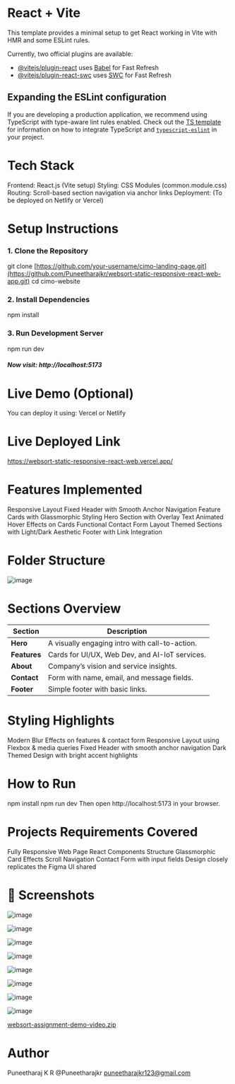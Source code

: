 # React + Vite

This template provides a minimal setup to get React working in Vite with HMR and some ESLint rules.

Currently, two official plugins are available:

- [@vitejs/plugin-react](https://github.com/vitejs/vite-plugin-react/blob/main/packages/plugin-react) uses [Babel](https://babeljs.io/) for Fast Refresh
- [@vitejs/plugin-react-swc](https://github.com/vitejs/vite-plugin-react/blob/main/packages/plugin-react-swc) uses [SWC](https://swc.rs/) for Fast Refresh

## Expanding the ESLint configuration

If you are developing a production application, we recommend using TypeScript with type-aware lint rules enabled. Check out the [TS template](https://github.com/vitejs/vite/tree/main/packages/create-vite/template-react-ts) for information on how to integrate TypeScript and [`typescript-eslint`](https://typescript-eslint.io) in your project.



#  Tech Stack
Frontend: React.js (Vite setup)
Styling: CSS Modules (common.module.css)
Routing: Scroll-based section navigation via anchor links
Deployment: (To be deployed on Netlify or Vercel)


# Setup Instructions
### 1. Clone the Repository
git clone [https://github.com/your-username/cimo-landing-page.git](https://github.com/Puneetharajkr/websort-static-responsive-react-web-app.git)
cd cimo-website

### 2. Install Dependencies
npm install

### 3. Run Development Server
npm run dev
  ##### Now visit: http://localhost:5173

# Live Demo (Optional)
You can deploy it using:
Vercel or Netlify

# Live Deployed Link
https://websort-static-responsive-react-web.vercel.app/

#  Features Implemented
 Responsive Layout
 Fixed Header with Smooth Anchor Navigation
 Feature Cards with Glassmorphic Styling
 Hero Section with Overlay Text
 Animated Hover Effects on Cards
 Functional Contact Form Layout
 Themed Sections with Light/Dark Aesthetic
 Footer with Link Integration

# Folder Structure
![image](https://github.com/user-attachments/assets/6b7f95d8-6553-4792-a3df-74be9ed924f8)



# Sections Overview
| Section      | Description                                    |
| ------------ | ---------------------------------------------- |
| **Hero**     | A visually engaging intro with call-to-action. |
| **Features** | Cards for UI/UX, Web Dev, and AI-IoT services. |
| **About**    | Company’s vision and service insights.         |
| **Contact**  | Form with name, email, and message fields.     |
| **Footer**   | Simple footer with basic links.                |


# Styling Highlights
Modern Blur Effects on features & contact form
Responsive Layout using Flexbox & media queries
Fixed Header with smooth anchor navigation
Dark Themed Design with bright accent highlights

# How to Run
npm install
npm run dev
      Then open http://localhost:5173 in your browser.

# Projects Requirements Covered
 Fully Responsive Web Page
 React Components Structure
 Glassmorphic Card Effects
 Scroll Navigation
 Contact Form with input fields
 Design closely replicates the Figma UI shared


# 📸 Screenshots
![image](https://github.com/user-attachments/assets/c15035cf-b92c-454f-b407-80cd6d8bb109)

![image](https://github.com/user-attachments/assets/39202598-8546-40e3-83c4-0e761b15a448)

![image](https://github.com/user-attachments/assets/902590f3-ef08-43db-a2b1-3d220fee5966)

![image](https://github.com/user-attachments/assets/e60908b4-8f28-45db-9a16-be1c1b47f5f3)

![image](https://github.com/user-attachments/assets/efb7de48-f35d-42fe-9b5a-8fc57705241c)

![image](https://github.com/user-attachments/assets/c0eeaa67-34b3-4b53-a5a2-8072bb4654ea)

![image](https://github.com/user-attachments/assets/1c0a5638-7f34-4b96-92be-cc1e65af524c)

![image](https://github.com/user-attachments/assets/707159a1-9af4-48d5-ad97-8422a37dccd9)


[websort-assignment-demo-video.zip](https://github.com/user-attachments/files/20859364/websort-assignment-demo-video.zip)



# Author
Puneetharaj K R
@Puneetharajkr
puneetharajkr123@gmail.com

